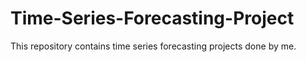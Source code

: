 # Time-Series-Forecasting-Project
This repository contains time series forecasting projects done by me.
